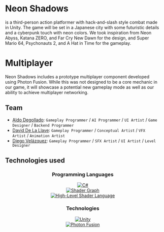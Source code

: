 # Neon Shadows
is a third-person action platformer with hack-and-slash style combat made in Unity. The game will be set in a Japanese city with some futuristic details and a cyberpunk touch with neon colors. We took inspiration from Neon Abyss, Katana ZERO, and Far Cry New Dawn for the design, and Super Mario 64, Psychonauts 2, and A Hat in Time for the gameplay.

# Multiplayer
Neon Shadows includes a prototype multiplayer component developed using Photon Fusion. While this was not designed to be a core mechanic in our game, it will showcase a potential new gameplay mode as well as our ability to achieve multiplayer networking.

## Team
- [Aldo Degollado](https://github.com/Diplex09): `Gameplay Programmer` / `AI Programmer` / `UI Artist` / `Game Designer` / `Backend Programmer`
- [David De La Llave](https://github.com/David12081): `Gameplay Programmer` / `Conceptual Artist` / `VFX Artist` / `Animation Artist`
- [Diego Velázquez](https://github.com/DiegoVelazqz): `Gameplay Programmer` / `SFX Artist` / `UI Artist` / `Level Designer`

## Technologies used
<h3 align="center"> Programming Languages </h3>
<p align="center">
  <a href="https://learn.microsoft.com/en-us/dotnet/csharp/" target="_blank" rel="noreferrer">
      <img alt="C#" title="C#" src="https://img.shields.io/badge/C%20Sharp-239120?logo=csharp&logoColor=fff&style=for-the-badge" /></a>
    <br>
  <a href="https://unity.com/es/features/shader-graph" target="_blank" rel="noreferrer">
      <img alt="Shader Graph" title="Shader Graph" src="https://img.shields.io/badge/Shader%20Graph-044775?logo=unity&logoColor=white&style=for-the-badge" /></a>
    <br>
  <a href="https://unity.com/es/features/shader-graph" target="_blank" rel="noreferrer">
      <img alt="High-Level Shader Language" title="High-Level Shader Language" src="https://custom-icon-badges.demolab.com/badge/HLSL-5C2D91?logo=hlsl&logoColor=white&style=for-the-badge" /></a>
  <br>
</p>
  
<h3 align="center"> Technologies </h3>
<p align="center">
  <a href="https://unity.com/" target="_blank" rel="noreferrer">
      <picture>
        <source media="(prefers-color-scheme: dark)" srcset="https://custom-icon-badges.demolab.com/badge/Unity-fff?logo=unity&logoColor=black&style=for-the-badge">
        <source media="(prefers-color-scheme: light)" srcset="https://img.shields.io/badge/Unity-000?logo=unity&logoColor=white&style=for-the-badge">
        <img alt="Unity" title="Unity" src="https://img.shields.io/badge/Unity-000?logo=unity&logoColor=white&style=for-the-badge">
      </picture></a>
  <br>
  <a href="https://www.photonengine.com/en-US/Fusion" target="_blank" rel="noreferrer">
      <img alt="Photon Fusion" title="Photon Fusion" src="https://custom-icon-badges.demolab.com/badge/Photon%20Fusion-004480.svg?logo=photon&style=for-the-badge" /></a>
</p>
  
